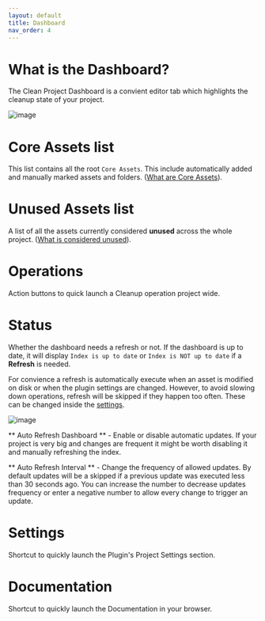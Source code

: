 ```yaml
---
layout: default
title: Dashboard
nav_order: 4
---
```


# What is the Dashboard?

The Clean Project Dashboard is a convient editor tab which highlights the cleanup state of your project.

![image](https://user-images.githubusercontent.com/21221169/221167041-b9b93d5a-0e6a-4000-b379-15a8a9e76abf.png)

# Core Assets list

This list contains all the root `Core Assets`. This include automatically added and manually marked assets and folders. ([What are Core Assets](core-assets#what-are-core-assets)).

# Unused Assets list

A list of all the assets currently considered **unused** across the whole project. ([What is considered unused](index#what-is-consider-unused)).

# Operations

Action buttons to quick launch a Cleanup operation project wide.

# Status

Whether the dashboard needs a refresh or not. If the dashboard is up to date, it will display  `Index is up to date` or `Index is NOT up to date` if a **Refresh** is needed.

For convience a refresh is automatically execute when an asset is modified on disk or when the plugin settings are changed. However, to avoid slowing down operations, refresh will be skipped if they happen too often. These can be changed inside the [settings](#settings).

![image](https://user-images.githubusercontent.com/21221169/221169509-023f225b-09a6-43e5-9ea2-a3d974ccdba2.png)

** Auto Refresh Dashboard ** - Enable or disable automatic updates. If your project is very big and changes are frequent it might be worth disabling it and manually refreshing the index.

** Auto Refresh Interval ** - Change the frequency of allowed updates. By default updates will be a skipped if a previous update was executed less than 30 seconds ago. You can increase the number to decrease updates frequency or enter a negative number to allow every change to trigger an update.

# Settings

Shortcut to quickly launch the Plugin's Project Settings section.

# Documentation

Shortcut to quickly launch the Documentation in your browser.